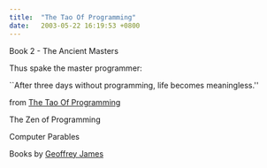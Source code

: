 ```yaml
---
title:  "The Tao Of Programming"
date:   2003-05-22 16:19:53 +0800
---
```


Book 2 - The Ancient Masters  

Thus spake the master programmer:

``After three days without programming, life becomes meaningless.''

from [The Tao Of Programming](http://www.canonical.org/~kragen/tao-of-programming.html)  

The Zen of Programming

Computer Parables

Books by [Geoffrey James](http://www.geoffreyjames.net/)  

